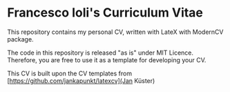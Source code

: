 # Francesco Ioli's Curriculum Vitae

This repository contains my personal CV, written with LateX with ModernCV package.

The code in this repository is released "as is" under MIT Licence.
Therefore, you are free to use it as a template for developing your CV. 

This CV is built upon the CV templates from [https://github.com/jankapunkt/latexcv](Jan Küster)
